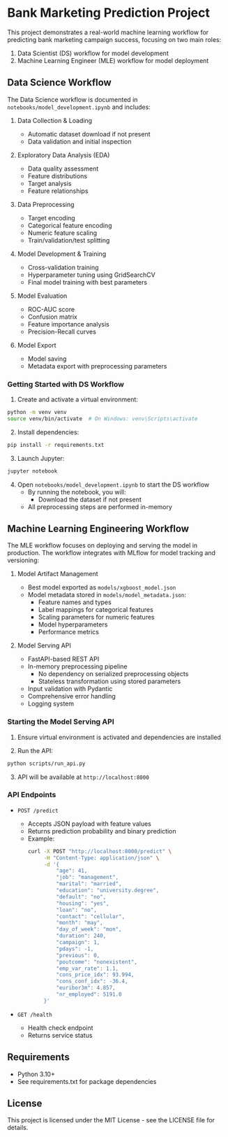 # Bank Marketing Prediction Project

This project demonstrates a real-world machine learning workflow for predicting bank marketing campaign success, focusing on two main roles:

1. Data Scientist (DS) workflow for model development
2. Machine Learning Engineer (MLE) workflow for model deployment

## Data Science Workflow

The Data Science workflow is documented in `notebooks/model_development.ipynb` and includes:

1. Data Collection & Loading
   - Automatic dataset download if not present
   - Data validation and initial inspection

2. Exploratory Data Analysis (EDA)
   - Data quality assessment
   - Feature distributions
   - Target analysis
   - Feature relationships

3. Data Preprocessing
   - Target encoding
   - Categorical feature encoding
   - Numeric feature scaling
   - Train/validation/test splitting

4. Model Development & Training
   - Cross-validation training
   - Hyperparameter tuning using GridSearchCV
   - Final model training with best parameters

5. Model Evaluation
   - ROC-AUC score
   - Confusion matrix
   - Feature importance analysis
   - Precision-Recall curves

6. Model Export
   - Model saving
   - Metadata export with preprocessing parameters

### Getting Started with DS Workflow

1. Create and activate a virtual environment:
```bash
python -m venv venv
source venv/bin/activate  # On Windows: venv\Scripts\activate
```

2. Install dependencies:
```bash
pip install -r requirements.txt
```

3. Launch Jupyter:
```bash
jupyter notebook
```

4. Open `notebooks/model_development.ipynb` to start the DS workflow
   - By running the notebook, you will:
     - Download the dataset if not present
   - All preprocessing steps are performed in-memory

## Machine Learning Engineering Workflow

The MLE workflow focuses on deploying and serving the model in production. The workflow integrates with MLflow for model tracking and versioning:

1. Model Artifact Management
   - Best model exported as `models/xgboost_model.json`
   - Model metadata stored in `models/model_metadata.json`:
     - Feature names and types
     - Label mappings for categorical features
     - Scaling parameters for numeric features
     - Model hyperparameters
     - Performance metrics

2. Model Serving API
   - FastAPI-based REST API
   - In-memory preprocessing pipeline
     - No dependency on serialized preprocessing objects
     - Stateless transformation using stored parameters
   - Input validation with Pydantic
   - Comprehensive error handling
   - Logging system

### Starting the Model Serving API

1. Ensure virtual environment is activated and dependencies are installed

2. Run the API:
```bash
python scripts/run_api.py
```

3. API will be available at `http://localhost:8000`

### API Endpoints

- `POST /predict`
  - Accepts JSON payload with feature values
  - Returns prediction probability and binary prediction
  - Example:
    ```bash
    curl -X POST "http://localhost:8000/predict" \
         -H "Content-Type: application/json" \
         -d '{
             "age": 41,
             "job": "management",
             "marital": "married",
             "education": "university.degree",
             "default": "no",
             "housing": "yes",
             "loan": "no",
             "contact": "cellular",
             "month": "may",
             "day_of_week": "mon",
             "duration": 240,
             "campaign": 1,
             "pdays": -1,
             "previous": 0,
             "poutcome": "nonexistent",
             "emp_var_rate": 1.1,
             "cons_price_idx": 93.994,
             "cons_conf_idx": -36.4,
             "euribor3m": 4.857,
             "nr_employed": 5191.0
         }'
    ```

- `GET /health`
  - Health check endpoint
  - Returns service status

## Requirements

- Python 3.10+
- See requirements.txt for package dependencies

## License

This project is licensed under the MIT License - see the LICENSE file for details.
